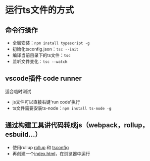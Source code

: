 # 运行ts文件的方式
## 命令行操作
- 全局安装：`npm install typescript -g`
- 初始化tsconfig.json：`tsc --init`
- 编译当前目录下的ts文件：`tsc`
- 监听文件变化：`tsc --watch`

## vscode插件 code runner
适合临时测试
- js文件可以直接右键'run code'执行
- ts文件需要安装ts-node：`npm install ts-node -g`

## 通过构建工具讲代码转成js（webpack，rollup，esbuild...）
- 使用rullup [rollup](./rollup.config.js) 和 [tsconfig](./tsconfig.json)
- 再创建一个[index.html](./dist/index.html)，在浏览器中运行